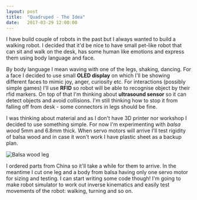 ```yaml
---
layout: post
title:  "Quadruped - The Idea"
date:   2017-03-29 12:00:00
---
```

I have build couple of robots in the past but I always wanted to build a walking robot. I decided that it'd be nice to have small pet-like robot that can sit and walk on the desk, has some human like emotions and express them using body language and face.

By body language I mean waving with one of the legs, shaking, dancing. For a face I decided to use small **OLED display** on which I'll be showing different faces to mimic joy, anger, curiosity etc. For interactions (possibly simple games) I'll use **RFID** so robot will be able to recognise object by their rfid markers. On top of that I'm thinking about **ultrasound sensor** so it can detect objects and avoid collisions. I'm still thinking how to stop it from falling off from desk - some connectors in legs should be fine.

I was thinking about material and as I don't have 3D printer nor workshop I decided to use something simple. For now I'm experimenting with *balsa wood* 5mm and 6.8mm thick. When servo motors will arrive I'll test rigidity of balsa wood and in case it won't work I have plastic sheet as a backup plan.

![Balsa wood leg](/quadruped/assets/idea-balsa-wood-leg.jpg)

I ordered parts from China so it'll take a while for them to arrive. In the meantime I cut one leg and a body from balsa having only one servo motor for sizing and testing. I can start writing some code though! I'm going to make robot simulator to work out inverse kinematics and easily test movements of the robot: walking, turning and so on.
